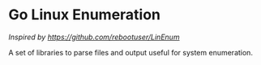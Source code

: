 Go Linux Enumeration
====================

*Inspired by https://github.com/rebootuser/LinEnum*

A set of libraries to parse files and output useful for system enumeration.
